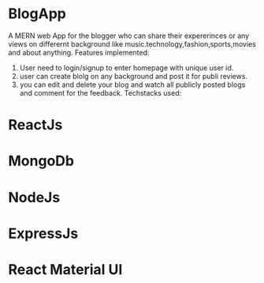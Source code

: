 # BlogApp
A MERN web App for the blogger who can share their expererinces or any views on differernt background like music.technology,fashion,sports,movies and about anything.
Features implemented:
1. User need to login/signup to enter homepage with unique user id.
2. user can create blolg on any background and post it for publi reviews.
3. you can edit and delete your blog and watch all publicly posted blogs and comment for the feedback.
Techstacks used:
# ReactJs
# MongoDb
# NodeJs
# ExpressJs
# React Material UI

   
